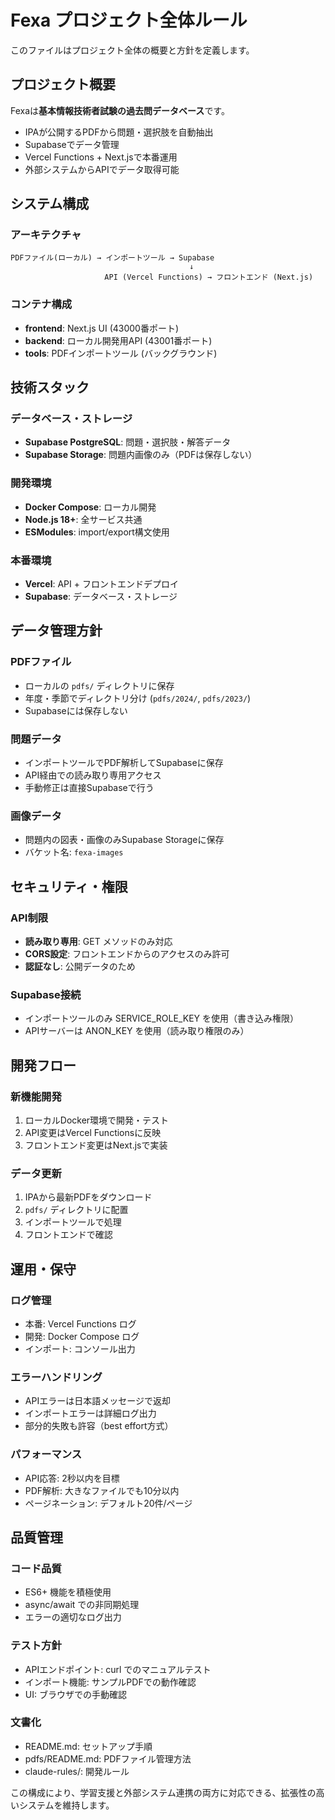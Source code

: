 # Fexa プロジェクト全体ルール

このファイルはプロジェクト全体の概要と方針を定義します。

## プロジェクト概要

Fexaは**基本情報技術者試験の過去問データベース**です。
- IPAが公開するPDFから問題・選択肢を自動抽出
- Supabaseでデータ管理
- Vercel Functions + Next.jsで本番運用
- 外部システムからAPIでデータ取得可能

## システム構成

### アーキテクチャ
```
PDFファイル(ローカル) → インポートツール → Supabase
                                        ↓
                     API (Vercel Functions) → フロントエンド (Next.js)
```

### コンテナ構成
- **frontend**: Next.js UI (43000番ポート)
- **backend**: ローカル開発用API (43001番ポート)
- **tools**: PDFインポートツール (バックグラウンド)

## 技術スタック

### データベース・ストレージ
- **Supabase PostgreSQL**: 問題・選択肢・解答データ
- **Supabase Storage**: 問題内画像のみ（PDFは保存しない）

### 開発環境
- **Docker Compose**: ローカル開発
- **Node.js 18+**: 全サービス共通
- **ESModules**: import/export構文使用

### 本番環境
- **Vercel**: API + フロントエンドデプロイ
- **Supabase**: データベース・ストレージ

## データ管理方針

### PDFファイル
- ローカルの `pdfs/` ディレクトリに保存
- 年度・季節でディレクトリ分け (`pdfs/2024/`, `pdfs/2023/`)
- Supabaseには保存しない

### 問題データ
- インポートツールでPDF解析してSupabaseに保存
- API経由での読み取り専用アクセス
- 手動修正は直接Supabaseで行う

### 画像データ
- 問題内の図表・画像のみSupabase Storageに保存
- バケット名: `fexa-images`

## セキュリティ・権限

### API制限
- **読み取り専用**: GET メソッドのみ対応
- **CORS設定**: フロントエンドからのアクセスのみ許可
- **認証なし**: 公開データのため

### Supabase接続
- インポートツールのみ SERVICE_ROLE_KEY を使用（書き込み権限）
- APIサーバーは ANON_KEY を使用（読み取り権限のみ）

## 開発フロー

### 新機能開発
1. ローカルDocker環境で開発・テスト
2. API変更はVercel Functionsに反映
3. フロントエンド変更はNext.jsで実装

### データ更新
1. IPAから最新PDFをダウンロード
2. `pdfs/` ディレクトリに配置
3. インポートツールで処理
4. フロントエンドで確認

## 運用・保守

### ログ管理
- 本番: Vercel Functions ログ
- 開発: Docker Compose ログ
- インポート: コンソール出力

### エラーハンドリング
- APIエラーは日本語メッセージで返却
- インポートエラーは詳細ログ出力
- 部分的失敗も許容（best effort方式）

### パフォーマンス
- API応答: 2秒以内を目標
- PDF解析: 大きなファイルでも10分以内
- ページネーション: デフォルト20件/ページ

## 品質管理

### コード品質
- ES6+ 機能を積極使用
- async/await での非同期処理
- エラーの適切なログ出力

### テスト方針
- APIエンドポイント: curl でのマニュアルテスト
- インポート機能: サンプルPDFでの動作確認
- UI: ブラウザでの手動確認

### 文書化
- README.md: セットアップ手順
- pdfs/README.md: PDFファイル管理方法
- claude-rules/: 開発ルール

この構成により、学習支援と外部システム連携の両方に対応できる、拡張性の高いシステムを維持します。